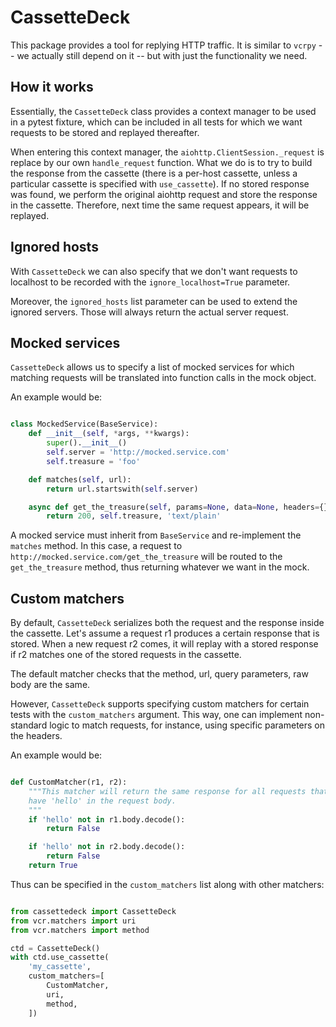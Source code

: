 # CassetteDeck

This package provides a tool for replying HTTP traffic. It is similar
to `vcrpy` -- we actually still depend on it -- but with just the
functionality we need.

## How it works

Essentially, the `CassetteDeck` class provides a context manager to be
used in a pytest fixture, which can be included in all tests for which
we want requests to be stored and replayed thereafter.

When entering this context manager, the
`aiohttp.ClientSession._request` is replace by our own
`handle_request` function. What we do is to try to build the response
from the cassette (there is a per-host cassette, unless a particular
cassette is specified with `use_cassette`). If no stored response was
found, we perform the original aiohttp request and store the response
in the cassette. Therefore, next time the same request appears, it
will be replayed.

## Ignored hosts

With `CassetteDeck` we can also specify that we don't want requests to
localhost to be recorded with the `ignore_localhost=True` parameter.

Moreover, the `ignored_hosts` list parameter can be used to extend the
ignored servers. Those will always return the actual server request.

## Mocked services

`CassetteDeck` allows us to specify a list of mocked services for
which matching requests will be translated into function calls in the
mock object.

An example would be:

``` python

class MockedService(BaseService):
    def __init__(self, *args, **kwargs):
        super().__init__()
        self.server = 'http://mocked.service.com'
        self.treasure = 'foo'

    def matches(self, url):
        return url.startswith(self.server)

    async def get_the_treasure(self, params=None, data=None, headers={}):
        return 200, self.treasure, 'text/plain'
```

A mocked service must inherit from `BaseService` and re-implement the
`matches` method. In this case, a request to
`http://mocked.service.com/get_the_treasure` will be routed to the
`get_the_treasure` method, thus returning whatever we want in the
mock.


## Custom matchers

By default, `CassetteDeck` serializes both the request and the
response inside the cassette. Let's assume a request r1 produces a
certain response that is stored. When a new request r2 comes, it will
replay with a stored response if r2 matches one of the stored requests
in the cassette.

The default matcher checks that the method, url, query parameters, raw
body are the same.

However, `CassetteDeck` supports specifying custom matchers for
certain tests with the `custom_matchers` argument. This way, one can
implement non-standard logic to match requests, for instance, using
specific parameters on the headers.


An example would be:

``` python

def CustomMatcher(r1, r2):
    """This matcher will return the same response for all requests that
    have 'hello' in the request body.
    """
    if 'hello' not in r1.body.decode():
        return False

    if 'hello' not in r2.body.decode():
        return False
    return True
```

Thus can be specified in the `custom_matchers` list along with other
matchers:

``` python

from cassettedeck import CassetteDeck
from vcr.matchers import uri
from vcr.matchers import method

ctd = CassetteDeck()
with ctd.use_cassette(
    'my_cassette',
    custom_matchers=[
        CustomMatcher,
        uri,
        method,
    ])
```
